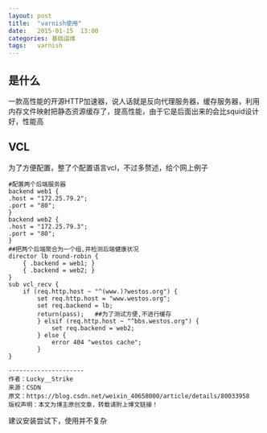 ```yaml
---
layout: post
title:  "varnish使用"
date:   2015-01-15  13:00
categories: 基础运维
tags:   varnish
---
```

## 是什么

一款高性能的开源HTTP加速器，说人话就是反向代理服务器，缓存服务器，利用内存文件映射把静态资源缓存了，提高性能，由于它是后面出来的会比squid设计好，性能高


## VCL

为了方便配置，整了个配置语言vcl，不过多赘述，给个网上例子


    #配置两个后端服务器
    backend web1 {
    .host = "172.25.79.2";
    .port = "80";
    }
    backend web2 {
    .host = "172.25.79.3";
    .port = "80";
    }
    ##把两个后端聚合为一个组,并检测后端健康状况
    director lb round-robin {
        { .backend = web1; }
        { .backend = web2; }
    }
    sub vcl_recv {
        if (req.http.host ~ "^(www.)?westos.org") {
            set req.http.host = "www.westos.org";
            set req.backend = lb;  
            return(pass);   ##为了测试方便,不进行缓存
            } elsif (req.http.host ~ "^bbs.westos.org") {
                set req.backend = web2;
            } else {
                error 404 "westos cache";
            }
    }

    --------------------- 
    作者：Lucky__Strike 
    来源：CSDN 
    原文：https://blog.csdn.net/weixin_40658000/article/details/80033958 
    版权声明：本文为博主原创文章，转载请附上博文链接！
    
建议安装尝试下，使用并不复杂